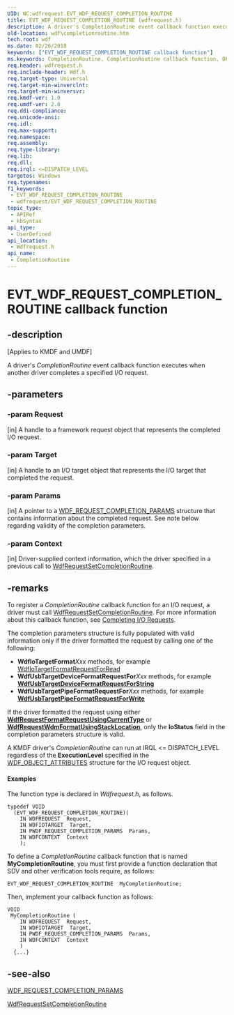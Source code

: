 ```yaml
---
UID: NC:wdfrequest.EVT_WDF_REQUEST_COMPLETION_ROUTINE
title: EVT_WDF_REQUEST_COMPLETION_ROUTINE (wdfrequest.h)
description: A driver's CompletionRoutine event callback function executes when another driver completes a specified I/O request.
old-location: wdf\completionroutine.htm
tech.root: wdf
ms.date: 02/26/2018
keywords: ["EVT_WDF_REQUEST_COMPLETION_ROUTINE callback function"]
ms.keywords: CompletionRoutine, CompletionRoutine callback function, DFRequestObjectRef_5eed5273-6939-4a56-846a-ee80c92c005a.xml, EVT_WDF_REQUEST_COMPLETION_ROUTINE, EVT_WDF_REQUEST_COMPLETION_ROUTINE callback, kmdf.completionroutine, wdf.completionroutine, wdfrequest/CompletionRoutine
req.header: wdfrequest.h
req.include-header: Wdf.h
req.target-type: Universal
req.target-min-winverclnt: 
req.target-min-winversvr: 
req.kmdf-ver: 1.0
req.umdf-ver: 2.0
req.ddi-compliance: 
req.unicode-ansi: 
req.idl: 
req.max-support: 
req.namespace: 
req.assembly: 
req.type-library: 
req.lib: 
req.dll: 
req.irql: <=DISPATCH_LEVEL
targetos: Windows
req.typenames: 
f1_keywords:
 - EVT_WDF_REQUEST_COMPLETION_ROUTINE
 - wdfrequest/EVT_WDF_REQUEST_COMPLETION_ROUTINE
topic_type:
 - APIRef
 - kbSyntax
api_type:
 - UserDefined
api_location:
 - Wdfrequest.h
api_name:
 - CompletionRoutine
---
```


# EVT_WDF_REQUEST_COMPLETION_ROUTINE callback function


## -description

<p class="CCE_Message">[Applies to KMDF and UMDF]</p>

A driver's <i>CompletionRoutine</i> event callback function executes when another driver completes a specified I/O request.

## -parameters

### -param Request 

[in]
A handle to a framework request object that represents the completed I/O request.

### -param Target 

[in]
A handle to an I/O target object that represents the I/O target that completed the request.

### -param Params 

[in]
A pointer to a <a href="/windows-hardware/drivers/ddi/wdfrequest/ns-wdfrequest-_wdf_request_completion_params">WDF_REQUEST_COMPLETION_PARAMS</a> structure that contains information about the completed request. See note below regarding validity of the completion parameters.

### -param Context 

[in]
Driver-supplied context information, which the driver specified in a previous call to <a href="/windows-hardware/drivers/ddi/wdfrequest/nf-wdfrequest-wdfrequestsetcompletionroutine">WdfRequestSetCompletionRoutine</a>.

## -remarks

To register a <i>CompletionRoutine</i> callback function for an I/O request, a driver must call <a href="/windows-hardware/drivers/ddi/wdfrequest/nf-wdfrequest-wdfrequestsetcompletionroutine">WdfRequestSetCompletionRoutine</a>. For more information about this callback function, see <a href="/windows-hardware/drivers/wdf/completing-i-o-requests">Completing I/O Requests</a>.

The completion parameters structure is fully populated with valid information only if the driver formatted the request by calling one of the following:

* <b>WdfIoTargetFormat</b><i>Xxx</i> methods, for example <a href="/windows-hardware/drivers/ddi/wdfiotarget/nf-wdfiotarget-wdfiotargetformatrequestforread">WdfIoTargetFormatRequestForRead</a>
* <b>WdfUsbTargetDeviceFormatRequestFor</b><i>Xxx</i> methods, for example [**WdfUsbTargetDeviceFormatRequestForString**](../wdfusb/nf-wdfusb-wdfusbtargetdeviceformatrequestforstring.md)
* <b>WdfUsbTargetPipeFormatRequestFor</b><i>Xxx</i> methods, for example [**WdfUsbTargetPipeFormatRequestForWrite**](../wdfusb/nf-wdfusb-wdfusbtargetpipeformatrequestforwrite.md)

If the driver formatted the request using either [**WdfRequestFormatRequestUsingCurrentType**](./nf-wdfrequest-wdfrequestformatrequestusingcurrenttype.md) or [**WdfRequestWdmFormatUsingStackLocation**](./nf-wdfrequest-wdfrequestwdmformatusingstacklocation.md), only the **IoStatus** field in the completion parameters structure is valid.

A KMDF driver's <i>CompletionRoutine</i> can run at IRQL <= DISPATCH_LEVEL regardless of the  <b>ExecutionLevel</b> specified in the <a href="/windows-hardware/drivers/ddi/wdfobject/ns-wdfobject-_wdf_object_attributes">WDF_OBJECT_ATTRIBUTES</a> structure for the I/O request object.  


#### Examples

The function type is declared in <i>Wdfrequest.h</i>, as follows.


```
typedef VOID
  (EVT_WDF_REQUEST_COMPLETION_ROUTINE)(
    IN WDFREQUEST  Request,
    IN WDFIOTARGET  Target,
    IN PWDF_REQUEST_COMPLETION_PARAMS  Params,
    IN WDFCONTEXT  Context
    );

```

To define a <i>CompletionRoutine</i> callback function that is named <b>MyCompletionRoutine</b>, you must first provide a function declaration that SDV and other verification tools require, as follows:


```
EVT_WDF_REQUEST_COMPLETION_ROUTINE  MyCompletionRoutine;
```

Then, implement your callback function as follows:


```
VOID
 MyCompletionRoutine (
    IN WDFREQUEST  Request,
    IN WDFIOTARGET  Target,
    IN PWDF_REQUEST_COMPLETION_PARAMS  Params,
    IN WDFCONTEXT  Context
    )
  {...}
```


## -see-also

<a href="/windows-hardware/drivers/ddi/wdfrequest/ns-wdfrequest-_wdf_request_completion_params">WDF_REQUEST_COMPLETION_PARAMS</a>



<a href="/windows-hardware/drivers/ddi/wdfrequest/nf-wdfrequest-wdfrequestsetcompletionroutine">WdfRequestSetCompletionRoutine</a>
